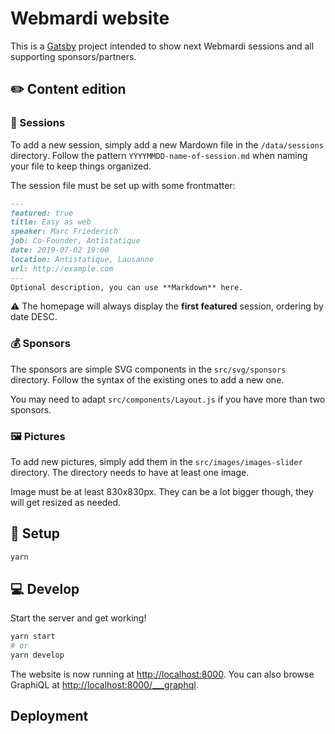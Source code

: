 # Webmardi website

This is a [Gatsby](https://www.gatsbyjs.org/) project intended to show next Webmardi sessions and all supporting sponsors/partners.

## ✏️ Content edition

### 🎤 Sessions

To add a new session, simply add a new Mardown file in the `/data/sessions` directory. Follow the pattern `YYYYMMDD-name-of-session.md` when naming your file to keep things organized.

The session file must be set up with some frontmatter:

```markdown
---
featured: true
title: Easy as web
speaker: Marc Friederich
job: Co-Founder, Antistatique
date: 2019-07-02 19:00
location: Antistatique, Lausanne
url: http://example.com
---
Optional description, you can use **Markdown** here.
```

⚠ The homepage will always display the **first featured** session, ordering by date DESC.

### 💰 Sponsors

The sponsors are simple SVG components in the `src/svg/sponsors` directory. Follow the syntax of the existing ones to add a new one. 

You may need to adapt `src/components/Layout.js` if you have more than two sponsors.

### 🖼 Pictures

To add new pictures, simply add them in the `src/images/images-slider` directory. The directory needs to have at least one image.

Image must be at least 830x830px. They can be a lot bigger though, they will get resized as needed.

## 🚚 Setup

```bash
yarn
```

## 💻 Develop

Start the server and get working!

```bash
yarn start
# or
yarn develop
```

The website is now running at [http://localhost:8000](http://localhost:8000). You can also browse GraphiQL at [http://localhost:8000/___graphql](http://localhost:8000/___graphql).

## Deployment
